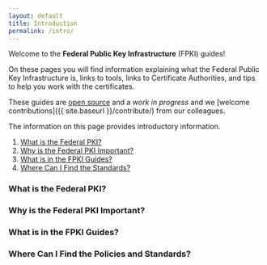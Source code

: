 ```yaml
---
layout: default
title: Introduction
permalink: /intro/
---
```

Welcome to the **Federal Public Key Infrastructure** (FPKI) guides!  

On these pages you will find information explaining what the Federal Public Key Infrastructure is, links to tools, links to Certificate Authorities, and tips to help you work with the certificates.  

These guides are [open source](https://github.com/gsa/fpki-guides) and a _work in progress_ and we [welcome contributions]({{ site.baseurl }}/contribute/) from our colleagues.

The information on this page provides introductory information.

1. [What is the Federal PKI?](#what-is-the-federal-pki)
2. [Why is the Federal PKI Important?](#why-is-the-federal-pki-important) 
3. [What is in the FPKI Guides?](#what-is-in-the-fpki-guides)
4. [Where Can I Find the Standards?](#where-can-i-find-the-standards)

### What is the Federal PKI? ###

### Why is the Federal PKI Important? ###

### What is in the FPKI Guides? ###

### Where Can I Find the Policies and Standards? ###
